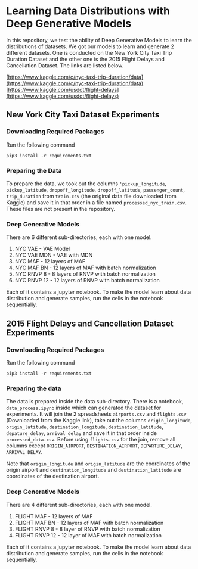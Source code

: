 # Learning Data Distributions with Deep Generative Models

In this repository, we test the ability of Deep Generative Models to learn the distributions of datasets. We got our models to learn and generate 2 different datasets. One is conducted on the New York City Taxi Trip Duration Dataset and the other one is the 2015 Flight Delays and Cancellation Dataset. The links are listed below.

[https://www.kaggle.com/c/nyc-taxi-trip-duration/data](https://www.kaggle.com/c/nyc-taxi-trip-duration/data)
[https://www.kaggle.com/usdot/flight-delays](https://www.kaggle.com/usdot/flight-delays)

## New York City Taxi Dataset Experiments

### Downloading Required Packages

Run the following command

```
pip3 install -r requirements.txt
```

### Preparing the Data

To prepare the data, we took out the columns `'pickup_longitude`, `pickup_latitude`, `dropoff_longitude`, `dropoff_latitude`, `passenger_count`, `trip_duration` from `train.csv` (the original data file downloaded from Kaggle) and save it in that order in a file named `processed_nyc_train.csv`. These files are not present in the repository.

### Deep Generative Models

There are 6 different sub-directories, each with one model.

1. NYC VAE - VAE Model
2. NYC VAE MDN - VAE with MDN
3. NYC MAF - 12 layers of MAF
4. NYC MAF BN - 12 layers of MAF with batch normalization
5. NYC RNVP 8 - 8 layers of RNVP with batch normalization
6. NYC RNVP 12 - 12 layers of RNVP with batch normalization

Each of it contains a jupyter notebook. To make the model learn about data distribution and generate samples, run the cells in the notebook sequentially.

## 2015 Flight Delays and Cancellation Dataset Experiments

### Downloading Required Packages

Run the following command

```
pip3 install -r requirements.txt
```

### Preparing the data

The data is prepared inside the data sub-directory. There is a notebook, `data_process.ipynb` inside which can generated the dataset for experiments.  It will join the 2 spreadsheets `airports.csv` and `flights.csv` (Downloaded from the Kaggle link), take out the columns `origin_longitude`, `origin_latitude`, `destination_longitude`, `destination_latitude`, `depature_delay`, `arrival_delay` and save it in that order inside `processed_data.csv`. Before using `flights.csv` for the join, remove all columns except `ORIGIN_AIRPORT`, `DESTINATION_AIRPORT`,	`DEPARTURE_DELAY`, `ARRIVAL_DELAY`.

Note that `origin_longitude` and `origin_latitude` are the coordinates of the origin airport and `destination_longitude` and `destination_latitude` are coordinates of the destination airport.

### Deep Generative Models

There are 4 different sub-directories, each with one model.

1. FLIGHT MAF -  12 layers of MAF
2. FLIGHT MAF BN - 12 layers of MAF with batch normalization
3. FLIGHT RNVP 8 - 8 layer of RNVP with batch normalization
4. FLIGHT RNVP 12 - 12 layer of MAF with batch normalization

Each of it contains a jupyter notebook. To make the model learn about data distribution and generate samples, run the cells in the notebook sequentially.

